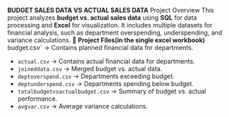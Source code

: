 **BUDGET SALES DATA VS ACTUAL SALES DATA**
Project Overview
This project analyzes **budget vs. actual sales data** using **SQL** for data processing and **Excel** for visualization. It includes multiple datasets for financial analysis, such as department overspending, underspending, and variance calculations.
**📂 Project Files(in the single excel workbook)**
budget.csv` → Contains planned financial data for departments.
- `actual.csv` → Contains actual financial data for departments.
- `joineddata.csv` → Merged budget vs. actual data.
- `deptoverspend.csv` → Departments exceeding budget.
- `deptunderspend.csv` → Departments spending below budget.
- `totalbudgetvsactualbudget.csv` → Summary of budget vs. actual performance.
- `avgvar.csv` → Average variance calculations.
  
